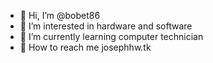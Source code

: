 - 👋 Hi, I’m @bobet86
- 👀 I’m interested in hardware and software
- 🌱 I’m currently learning computer technician
- 💞️  How to reach me  josephhw.tk

<!---
bobet86/bobet86 is a ✨ special ✨ repository because its `README.md` (this file) appears on your GitHub profile.
You can click the Preview link to take a look at your changes.
--->
